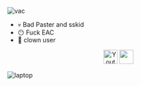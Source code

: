 
![vac](https://github.com/lia310/lia310/assets/171064966/da84d51a-1427-4062-9d0c-0a9037e3dbd2)
- 💀 Bad Paster and sskid
- 😶 Fuck EAC
- 🤡 clown user
<p align="center">
  <a href="https://www.youtube.com/watch?v=JAvnOXFGE5o"><img width="32px" alt="Youtube" title="Funny VAC Momento" src="https://static.wikia.nocookie.net/logopedia/images/9/90/Valve_Anti-Cheat.png/revision/latest?cb=20220512122650"/></a>
  <a href="https://www.youtube.com/watch?v=1xiA4JBXJyw" alt="youtube" title="???????"><img width="32px" src="https://i.imgur.com/qiXu7b2.png"/></a>
  


![laptop](https://user-images.githubusercontent.com/107470957/181194494-9c815d1e-b15e-4bd0-82ab-21812f5aa6b7.gif)

<!--
**lia310/lia310** is a ✨ _special_ ✨ repository because its `README.md` (this file) appears on your GitHub profile.


Here are some ideas to get you started:

- 🔭 I’m currently working on ...
- 🌱 I’m currently learning ...
- 👯 I’m looking to collaborate on ...
- 🤔 I’m looking for help with ...
- 💬 Ask me about ...
- 📫 How to reach me: ...
- 😄 Pronouns: ...
- ⚡ Fun fact: ...
-->
